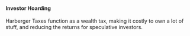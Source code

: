 #### Investor Hoarding

Harberger Taxes function as a wealth tax, making it costly to own a lot of stuff, and reducing the returns for speculative investors.
